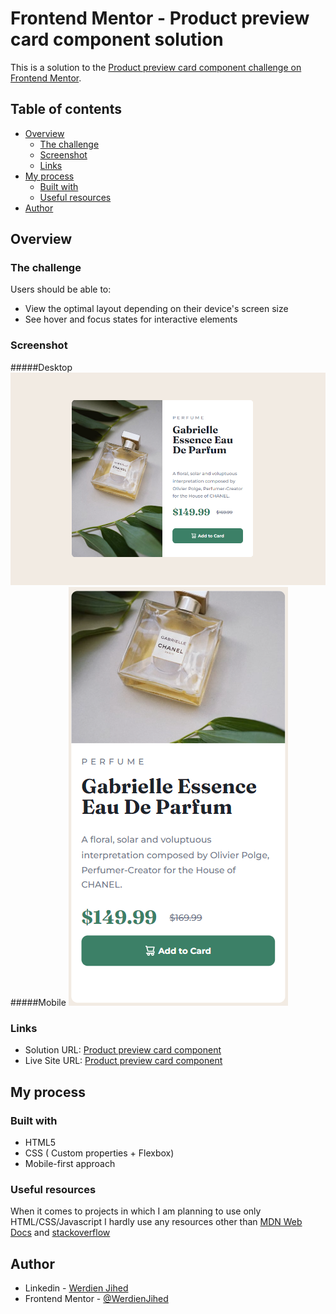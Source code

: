 # Frontend Mentor - Product preview card component solution

This is a solution to the [Product preview card component challenge on Frontend Mentor](https://www.frontendmentor.io/challenges/product-preview-card-component-GO7UmttRfa).

## Table of contents

- [Overview](#overview)
  - [The challenge](#the-challenge)
  - [Screenshot](#screenshot)
  - [Links](#links)
- [My process](#my-process)
  - [Built with](#built-with)
  - [Useful resources](#useful-resources)
- [Author](#author)

## Overview

### The challenge

Users should be able to:

- View the optimal layout depending on their device's screen size
- See hover and focus states for interactive elements

### Screenshot

#####Desktop
![](./screenshot-desktop.png)
#####Mobile
![](./screenshot-mobile.png)

### Links

- Solution URL: [Product preview card component](https://github.com/WerdienJihed/product-preview-card-component)
- Live Site URL: [Product preview card component](https://werdienjihed.github.io/product-preview-card-component/)

## My process

### Built with

- HTML5
- CSS ( Custom properties + Flexbox)
- Mobile-first approach

### Useful resources

When it comes to projects in which I am planning to use only HTML/CSS/Javascript I hardly use any resources other than [MDN Web Docs](https://developer.mozilla.org/en-US/) and [stackoverflow](https://stackoverflow.com/)

## Author

- Linkedin - [Werdien Jihed](https://www.linkedin.com/in/werdien-jihed/)
- Frontend Mentor - [@WerdienJihed](https://www.frontendmentor.io/profile/WerdienJihed)
